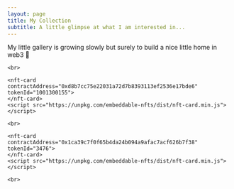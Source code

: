 ```yaml
---
layout: page
title: My Collection
subtitle: A little glimpse at what I am interested in...
---
```


  My little gallery is growing slowly but surely to build a nice little home in web3 🤗 

  <div>
    <nft-card
    contractAddress="0x659cf1306edba213d1fb8f9352b4593a82b05d0c"
    tokenId="2381">
    </nft-card>
    <script src="https://unpkg.com/embeddable-nfts/dist/nft-card.min.js"></script>

    <br>

    <nft-card
    contractAddress="0xd8b7cc75e22031a72d7b8393113ef2536e17bde6"
    tokenId="1001300155">
    </nft-card>
    <script src="https://unpkg.com/embeddable-nfts/dist/nft-card.min.js"></script>

    <br>

    <nft-card
    contractAddress="0x1ca39c7f0f65b4da24b094a9afac7acf626b7f38"
    tokenId="3476">
    </nft-card>
    <script src="https://unpkg.com/embeddable-nfts/dist/nft-card.min.js"></script>

    <br> 
  </div>

